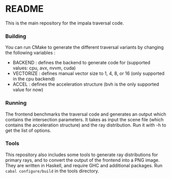 # README #

This is the main repository for the impala traversal code.

### Building ###

You can run CMake to generate the different traversal variants by changing the following variables :

* BACKEND : defines the backend to generate code for (supported values: cpu, avx, nvvm, cuda)
* VECTORIZE : defines manual vector size to 1, 4, 8, or 16 (only supported in the cpu backend)
* ACCEL : defines the acceleration structure (bvh is the only supported value for now)

### Running ###

The frontend benchmarks the traversal code and generates an output which contains the intersection parameters.
It takes as input the scene file (which contains the acceleration structure) and the ray distribution.
Run it with -h to get the list of options.

### Tools ###

This repository also includes some tools to generate ray distributions for primary rays, and to convert the output
of the frontend into a PNG image. They are written in Haskell, and require GHC and additional packages. Run `cabal
configure/build` in the tools directory.

